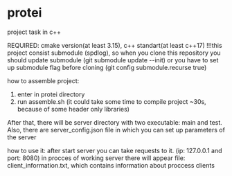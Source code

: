 # protei
project task in c++

REQUIRED: cmake version(at least 3.15), c++ standart(at least c++17)
!!!this project consist submodule (spdlog), so when you clone this repository you should update submodule (git submodule update --init)
or you have to set up submodule flag before cloning (git config submodule.recurse true)

how to assemble project:
1) enter in protei directory
2) run assemble.sh (it could take some time to compile project ~30s, because of some header only libraries)

After that, there will be server directory with two executable: main and test.
Also, there are server_config.json file in which you can set up parameters of the server

how to use it:
after start server you can take requests to it. (ip: 127.0.0.1 and port: 8080)
in procces of working server there will appear file: client_information.txt,
which contains information about proccess clients
